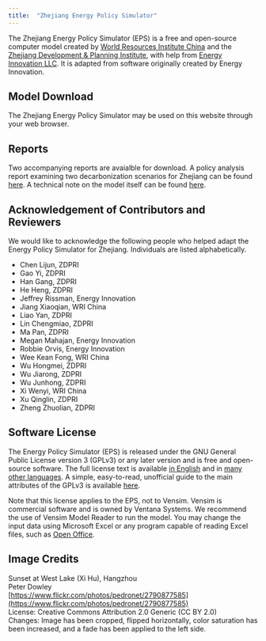 ```yaml
---
title:  "Zhejiang Energy Policy Simulator"
---
```


The Zhejiang Energy Policy Simulator (EPS) is a free and open-source computer model created by [World Resources Institute China](https://wri.org.cn/) and the [Zhejiang Development & Planning Institute](http://www.zdpri.cn/), with help from [Energy Innovation LLC](https://energyinnovation.org/).  It is adapted from software originally created by Energy Innovation.

## Model Download

The Zhejiang Energy Policy Simulator may be used on this website through your web browser.

## Reports

Two accompanying reports are avaialble for download. A policy analysis report examining two decarbonization scenarios for Zhejiang can be found [here](https://wri.org.cn/report/2020/11/accelerating-net-zero-transition-china_CN). A technical note on the model itself can be found [here](https://wri.org.cn/working_paper/2020/12/ZHEJIANG_ENERGY_POLICY_SIMULATOR_METHODS_DATA_AND_SCENARIO_SETTINGS_CN). 

## Acknowledgement of Contributors and Reviewers
We would like to acknowledge the following people who helped adapt the Energy Policy Simulator for Zhejiang.  Individuals are listed alphabetically.

*	Chen Lijun, ZDPRI
*	Gao Yi, ZDPRI
*	Han Gang, ZDPRI
*	He Heng, ZDPRI
*	Jeffrey Rissman, Energy Innovation
*	Jiang Xiaoqian, WRI China
*	Liao Yan, ZDPRI
*	Lin Chengmiao, ZDPRI
*	Ma Pan, ZDPRI
*	Megan Mahajan, Energy Innovation
*	Robbie Orvis, Energy Innovation
*	Wee Kean Fong, WRI China
*	Wu Hongmei, ZDPRI
*	Wu Jiarong, ZDPRI
*	Wu Junhong, ZDPRI
*	Xi Wenyi, WRI China
*	Xu Qinglin, ZDPRI
*	Zheng Zhuolian, ZDPRI 

## Software License

The Energy Policy Simulator (EPS) is released under the GNU General Public License version 3 (GPLv3) or any later version and is free and open-source software.  The full license text is available [in English](http://www.gnu.org/licenses/gpl-3.0.en.html) and in [many other languages](http://www.gnu.org/licenses/translations.html).  A simple, easy-to-read, unofficial guide to the main attributes of the GPLv3 is available <a href="https://tldrlegal.com/license/gnu-general-public-license-v3-(gpl-3)">here</a>.

Note that this license applies to the EPS, not to Vensim.  Vensim is commercial software and is owned by Ventana Systems.  We recommend the use of Vensim Model Reader to run the model.  You may change the input data using Microsoft Excel or any program capable of reading Excel files, such as [Open Office](https://www.openoffice.org/).

## Image Credits
Sunset at West Lake (Xi Hu), Hangzhou<br/>
Peter Dowley<br/>
[https://www.flickr.com/photos/pedronet/2790877585](https://www.flickr.com/photos/pedronet/2790877585)<br/>
License: Creative Commons Attribution 2.0 Generic (CC BY 2.0)<br/>
Changes: Image has been cropped, flipped horizontally, color saturation has been increased, and a fade has been applied to the left side.<br/>
